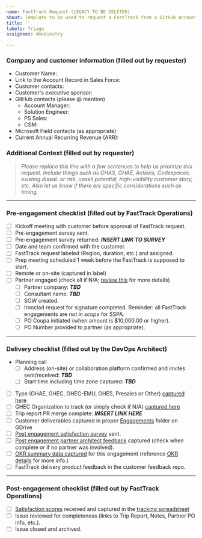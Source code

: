 ```yaml
---
name: FastTrack Request (LEGACY TO BE DELETED)
about: Template to be used to request a FastTrack from a GitHub Account
title: ''
labels: Triage
assignees: dmckinstry

---
```


<!-- For the Issue Title we will evolve it to be "CUSTOMER NAME [Optional additional context] (Delivery date range)" but you don't need to submit with that format -->

### Company and customer information (filled out by **requester**)
- Customer Name: 
- Link to the Account Record in Sales Force:
- Customer contacts:
- Customer's executive sponsor:
- GitHub contacts (please @ mention)
  - Account Manager:
  - Solution Engineer:
  - PS Sales: 
  - CSM: 
- Microsoft Field contacts (as appropriate):
- Current Annual Recurring Revenue (ARR):

### Additional Context (filled out by **requester**)

> *Please replace this line with a few sentences to help us prioritize this request. Include things such as GHAS, GHAE, Actions, Codespaces, existing dissat. or risk, upsell potential, high-visibility customer story, etc. Also let us know if there are specific considerations such as timing.*

---

### Pre-engagement checklist (filled out by FastTrack Operations)
- [ ] Kickoff meeting with customer before approval of FastTrack request.
- [ ] Pre-engagement survey sent.
- [ ] Pre-engagement survey returned: ***INSERT LINK TO SURVEY***
- [ ] Date and team confirmed with the customer.
- [ ] FastTrack request labeled (Region, duration, etc.) and assigned.
- [ ] Prep meeting scheduled 1 week before the FastTrack is supposed to start.
- [ ] Remote or on-site (captured in label)
- [ ] Partner engaged (check all if N/A; [review this](https://github.com/github/FastTrack/edit/fy22/docs/Operations-Checklist.md) for more details)
  - [ ] Partner company: ***TBD***
  - [ ] Consultant name: ***TBD***
  - [ ] SOW created.
  - [ ] Ironclad request for signature completed.  Reminder: all FastTrack engagements are _not in scope_ for SSPA.
  - [ ] PO Coupa initiated (when amount is $10,000.00 or higher).
  - [ ] PO Number provided to partner (as appropriate). 

---

### Delivery checklist (filled out by the DevOps Architect)
- Planning call
  - [ ] Address (on-site) or collaboration platform confirmed and invites sent/received: ***TBD***
  - [ ] Start time including time zone captured: ***TBD***
- [ ] Type (GHAE, GHEC, GHEC-EMU, GHES, Presales or Other) [captured here](https://github.com/orgs/github/projects/2890/views/8)
- [ ] GHEC Organization to track (or simply check if N/A) [captured here](https://github.com/orgs/github/projects/2890/views/8)
- [ ] Trip report PR merge complete: ***INSERT LINK HERE***
- [ ] Customer deliverables captured in proper [Engagements](https://drive.google.com/drive/folders/1n4LkWTwQ7zdg2-TuABVcMEmnf-_l_jac?usp=sharing) folder on GDrive
- [ ] [Post engagement satisfaction survey](http://aka.ms/GitHubFastTrackFeedback) sent.
- [ ] [Post engagement partner architect feedback](https://aka.ms/FastTrackPartner) captured (check when complete or if no partner was involved).
- [ ] [OKR summary data captured](https://github.com/orgs/github/projects/2890/views/8) for this engagement (reference [OKR details](https://github.com/orgs/github/projects/3528/views/1) for more info.)
- [ ] FastTrack delivery product feedback in the customer feedback repo.

---

### Post-engagement checklist (filled out by FastTrack Operations)
- [ ] [Satisfaction scores](https://forms.office.com/Pages/DesignPage.aspx?auth_pvr=OrgId&auth_upn=davemcki%40microsoft.com&lang=en-US&origin=OfficeDotCom&route=Start#FormId=YiuHk8JTL0SB9ELzaRQvdrssyi4Q5TNGkrCd0NTOhMpUNEU4U1IySFY1RjNVN0hMN1RGNDMzNU1GVC4u) received and captured in the [tracking spreadsheet](https://docs.google.com/spreadsheets/d/1E5j0owrWLxal9DeouoyXjWePSnpndcYRpsdQbVSQPH0/edit?usp=sharing)
- [ ] Issue reviewed for completeness (links to Trip Report, Notes, Partner PO info, etc.).
- [ ] Issue closed and archived.
